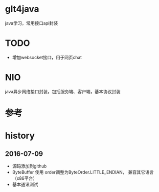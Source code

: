 # glt4java

java学习，常用接口api封装

# TODO
- 增加websocket接口，用于网页chat


# NIO
java异步网络接口封装，包括服务端、客户端，基本协议封装


# 参考


# history

## 2016-07-09
- 源码添加到github
- ByteBuffer  使用 order调整为ByteOrder.LITTLE_ENDIAN， 兼容其它语言（x86平台）
- 基本通讯测试